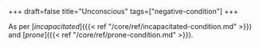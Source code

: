 +++
draft=false
title="Unconscious"
tags=["negative-condition"]
+++

As per [*incapacitated*]({{< ref "/core/ref/incapacitated-condition.md" >}}) 
and [*prone*]({{< ref "/core/ref/prone-condition.md" >}}).
